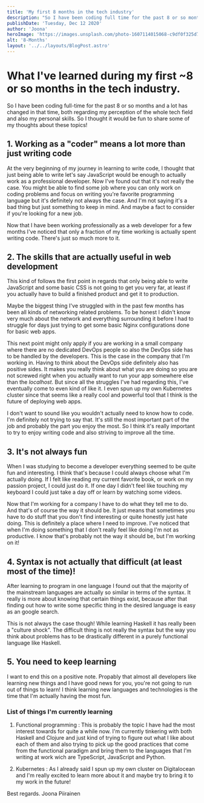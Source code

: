 ```yaml
---
title: 'My first 8 months in the tech industry'
description: "So I have been coding full time for the past 8 or so months and a lot has changed in that time, both regarding my perceprions of the whole field of work"
publishDate: 'Tuesday, Dec 12 2020'
author: 'Joona'
heroImage: 'https://images.unsplash.com/photo-1607114015068-c9df0f325d75?ixlib=rb-1.2.1&ixid=MXwxMjA3fDB8MHxwaG90by1wYWdlfHx8fGVufDB8fHw%3D&auto=format&fit=crop&w=2100&q=80'
alt: '8-Months'
layout: '../../layouts/BlogPost.astro'
---
```



# What I've learned during my first ~8 or so months in the tech industry.

So I have been coding full-time for the past 8 or so months and a lot has changed in that time, both regarding my perception of the whole tech field and also my personal skills. So I thought it would be fun to share some of my thoughts about these topics! 

## 1. Working as a "coder" means a lot more than just writing code

At the very beginning of my journey in learning to write code, I thought that just being able to write let's say JavaScript would be enough to actually work as a professional developer.
Now I've found out that it's not really the case. You might be able to find some job where you can only work on coding problems and focus on writing you're favorite programming language but it's definitely not always the case. And I'm not saying it's a bad thing but just something to keep in mind. And maybe a fact to consider if you're looking for a new job.

Now that I have been working professionally as a web developer for a few months I've noticed that only a fraction of my time working is actually spent writing code. There's just so much more to it. 

## 2. The skills that are actually useful in web development

This kind of follows the first point in regards that only being able to write JavaScript and some basic CSS is not going to get you very far, at least if you actually have to build a finished product and get it to production. 

Maybe the biggest thing I've struggled with in the past few months has been all kinds of networking related problems. To be honest I didn't know very much about the network and everything surrounding it before I had to struggle for days just trying to get some basic Nginx configurations done for basic web apps. 

This next point might only apply if you are working in a small company where there are no dedicated DevOps people so also the DevOps side has to be handled by the developers. This is the case in the company that I'm working in. Having to think about the DevOps side definitely also has positive sides. It makes you really think about what you are doing so you are not screwed right when you actually want to run your app somewhere else than the *localhost*. But since all the struggles I've had regarding this, I've eventually come to even kind of like it. I even spun up my own Kubernetes cluster since that seems like a really cool and powerful tool that I think is the future of deploying web apps.

I don't want to sound like you wouldn't actually need to know how to code. I'm definitely not trying to say that. It's still the most important part of the job and probably the part you enjoy the most. So I think it's really important to try to enjoy writing code and also striving to improve all the time.

## 3. It's not always fun

When I was studying to become a developer everything seemed to be quite fun and interesting. I think that's because I could always choose what I'm actually doing. If I felt like reading my current favorite book, or work on my passion project, I could just do it. If one day I didn't feel like touching my keyboard I could just take a day off or learn by watching some videos.

Now that I'm working for a company I have to do what they tell me to do. And that's of course the way it should be. It just means that sometimes you have to do stuff that you don't find interesting or quite honestly just hate doing. This is definitely a place where I need to improve. I've noticed that when I'm doing something that I don't really feel like doing I'm not as productive. I know that's probably not the way  it should be, but I'm working on it!

## 4. Syntax is not actually that difficult (at least most of the time)!

After learning to program in one language I found out that the majority of the mainstream languages are actually so similar in terms of the syntax. It really is more about knowing that certain things exist, because after that finding out how to write some specific thing in the desired language is easy as an google search.

This is not always the case though! While learning Haskell it has really been a "culture shock". The difficult thing is not really the syntax but the way you think about problems has to be drastically different in a purely functional language like Haskell. 

## 5. You need to keep learning

I want to end this on a positive note. Propably that almost all developers like learning new things and I have good news for you, you're not going to run out of things to learn! I think learning new languages and technologies is the time that I'm actually having the most fun. 

### List of things I'm currently learning

1. Functional programming :
This is probably the topic I have had the most interest towards for quite a while now.
I'm currently tinkering with both Haskell and Clojure and just kind of trying to figure out what I like about each of them and also trying to pick up the good practices that come from the functional paradigm and bring them to the languages that I'm writing at work wich are TypeScript, JavaScript and Python.

2. Kubernetes :
As I already said I spun up my own cluster on Digitalocean and I'm really excited to learn more about it and maybe try to bring it to my work in the future!

Best regards.
Joona Piirainen